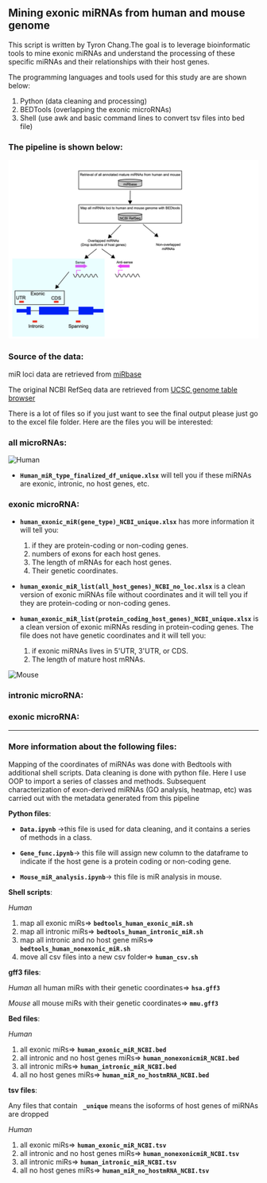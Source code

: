 ##               Mining exonic miRNAs from human and mouse genome


This script is written by Tyron Chang.The goal is to leverage bioinformatic tools to mine exonic miRNAs and understand the processing of these specific miRNAs and their relationships with their host genes.

The programming languages and tools used for this study are are shown below:
1. Python (data cleaning and processing)
2. BEDTools (overlapping the exonic microRNAs)
3. Shell (use awk and basic command lines to convert tsv files into bed file)


### The pipeline is shown below:
![Model](./pipeline.png)

### Source of the data:

miR loci data are retrieved from [miRbase](https://www.mirbase.org/download/)

The original NCBI RefSeq data are retrieved from [UCSC genome table browser](https://genome.ucsc.edu/cgi-bin/hgTables)







There is a lot of files so if you just want to see the final output please just go to the excel file folder. Here are the files you will be interested:

### **all microRNAs:**

![Human](https://img.shields.io/badge/Human-red)

* **`Human_miR_type_finalized_df_unique.xlsx`** will tell you if these miRNAs are exonic, intronic, no host genes, etc.

### **exonic microRNA:**

* **`human_exonic_miR(gene_type)_NCBI_unique.xlsx`** has more information it will tell you:
    1. if they are protein-coding or non-coding genes.
    2. numbers of exons for each host genes.
    3. The length of mRNAs for each host genes.
    4. Their genetic coordinates.

* **`human_exonic_miR_list(all_host_genes)_NCBI_no_loc.xlsx`** is a clean version of exonic miRNAs file without coordinates and it will tell you if they are protein-coding or non-coding genes.



* **`human_exonic_miR_list(protein_coding_host_genes)_NCBI_unique.xlsx`** is a clean version of exonic miRNAs resding in protein-coding genes. The file does not have genetic coordinates and it will tell you:

    1. if exonic miRNAs lives in 5'UTR, 3'UTR, or CDS.
    2. The length of mature host mRNAs.

![Mouse](https://img.shields.io/badge/Mouse-red)

### **intronic microRNA:**

### **exonic microRNA:**

-----------------------------------------------------------------------------------------------


### More information about the following files:
Mapping of the coordinates of miRNAs was done with Bedtools with additional shell scripts. Data cleaning is done with python file. Here I use OOP to import a series of classes and methods. Subsequent characterization of exon-derived miRNAs (GO analysis, heatmap, etc) was carried out with the metadata generated from this pipeline


**Python files**:

*  **`Data.ipynb`** ->this file is used for data cleaning, and it contains a series of methods in a class.

* **`Gene_func.ipynb`**-> this file will assign new column to the dataframe to indicate if the host gene is a protein coding or non-coding gene.

* **`Mouse_miR_analysis.ipynb`**-> this file is miR analysis in mouse.


**Shell scripts**:

*Human*
1. map all exonic miRs=> **`bedtools_human_exonic_miR.sh`**
2. map all intronic miRs=> **`bedtools_human_intronic_miR.sh`**
3. map all intronic and no host gene miRs=> **`bedtools_human_nonexonic_miR.sh`**
4. move all csv files into a new csv folder=> **`human_csv.sh`**



**gff3 files**:

*Human*
all human miRs with their genetic coordinates=> **`hsa.gff3`**

*Mouse*
all mouse miRs with their genetic coordinates=> **`mmu.gff3`**


**Bed files**:

*Human*
1. all exonic miRs=> **`human_exonic_miR_NCBI.bed`**
2. all intronic and no host genes miRs=> **`human_nonexonicmiR_NCBI.bed`**
3. all intronic miRs=> **`human_intronic_miR_NCBI.bed`**
4. all no host genes miRs=> **`human_miR_no_hostmRNA_NCBI.bed`**

**tsv files**:

Any files that contain **` _unique`** means the isoforms of host genes of miRNAs are dropped

*Human*
1. all exonic miRs=> **`human_exonic_miR_NCBI.tsv`**
2. all intronic and no host genes miRs=> **`human_nonexonicmiR_NCBI.tsv`**
3. all intronic miRs=> **`human_intronic_miR_NCBI.tsv`**
4. all no host genes miRs=> **`human_miR_no_hostmRNA_NCBI.tsv`**


